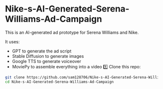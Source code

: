 # Nike-s-AI-Generated-Serena-Williams-Ad-Campaign
This is an AI-generated ad prototype for Serena Williams and Nike.

It uses:
- GPT to generate the ad script
- Stable Diffusion to generate images
- Google TTS to generate voiceover
- MoviePy to assemble everything into a video
1️⃣ Clone this repo:

```bash
git clone https://github.com/sam128706/Nike-s-AI-Generated-Serena-Williams-Ad-Campaign.git
cd Nike-s-AI-Generated-Serena-Williams-Ad-Campaign

